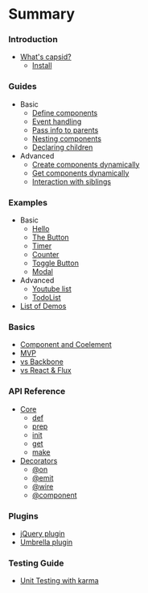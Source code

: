 # Summary

### Introduction
* [What's capsid?](README.md)
  * [Install](README.md#install)

### Guides
* Basic
  * [Define components](guides/define.md)
  * [Event handling](guides/event.md)
  * [Pass info to parents](guides/pass-info-to-parents.md)
  * [Nesting components](guides/nesting.md)
  * [Declaring children](guides/children.md)
* Advanced
  * [Create components dynamically](guides/create.md)
  * [Get components dynamically](guides/get.md)
  * [Interaction with siblings](guides/siblings.md)

### Examples
* Basic
  * [Hello](examples/hello.md)
  * [The Button](examples/toggle.md)
  * [Timer](examples/timer.md)
  * [Counter](examples/counter.md)
  * [Toggle Button](examples/toggle.md)
  * [Modal](examples/modal.md)
* Advanced
  * [Youtube list](examples/youtube.md)
  * [TodoList](examples/todo-list.md)
* [List of Demos](demo/index.md)

### Basics
* [Component and Coelement](basics/component.md)
* [MVP](basics/mvp.md)
* [vs Backbone](basics/backbone.md)
* [vs React & Flux](basics/react.md)

### API Reference
* [Core](api/core.md)
  * [def](api/core.md#def)
  * [prep](api/core.md#prep)
  * [init](api/core.md#init)
  * [get](api/core.md#get)
  * [make](api/core.md#make)
* [Decorators](api/decorators.md)
  * [@on](api/decorators.md#on)
  * [@emit](api/decorators.md#emit)
  * [@wire](api/decorators.md#wire)
  * [@component](api/decorators.md#component)

### Plugins
* [jQuery plugin](plugins/jquery.md)
* [Umbrella plugin](plugins/umbrella.md)

### Testing Guide
* [Unit Testing with karma](testing/karma.md)
